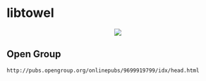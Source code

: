 # libtowel
<p align="center">
<img src="http://i.imgur.com/LFU64N5.jpg" />
</p>

## Open Group

	http://pubs.opengroup.org/onlinepubs/9699919799/idx/head.html
